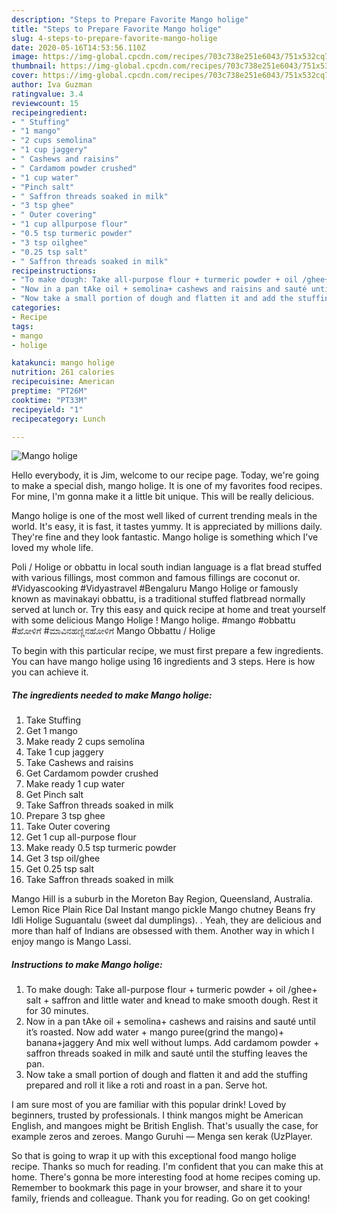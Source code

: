 ```yaml
---
description: "Steps to Prepare Favorite Mango holige"
title: "Steps to Prepare Favorite Mango holige"
slug: 4-steps-to-prepare-favorite-mango-holige
date: 2020-05-16T14:53:56.110Z
image: https://img-global.cpcdn.com/recipes/703c738e251e6043/751x532cq70/mango-holige-recipe-main-photo.jpg
thumbnail: https://img-global.cpcdn.com/recipes/703c738e251e6043/751x532cq70/mango-holige-recipe-main-photo.jpg
cover: https://img-global.cpcdn.com/recipes/703c738e251e6043/751x532cq70/mango-holige-recipe-main-photo.jpg
author: Iva Guzman
ratingvalue: 3.4
reviewcount: 15
recipeingredient:
- " Stuffing"
- "1 mango"
- "2 cups semolina"
- "1 cup jaggery"
- " Cashews and raisins"
- " Cardamom powder crushed"
- "1 cup water"
- "Pinch salt"
- " Saffron threads soaked in milk"
- "3 tsp ghee"
- " Outer covering"
- "1 cup allpurpose flour"
- "0.5 tsp turmeric powder"
- "3 tsp oilghee"
- "0.25 tsp salt"
- " Saffron threads soaked in milk"
recipeinstructions:
- "To make dough: Take all-purpose flour + turmeric powder + oil /ghee+ salt + saffron and little water and knead to make smooth dough. Rest it for 30 minutes."
- "Now in a pan tAke oil + semolina+ cashews and raisins and sauté until it’s roasted. Now add water + mango puree(grind the mango)+ banana+jaggery And mix well without lumps. Add cardamom powder + saffron threads soaked in milk and sauté until the stuffing leaves the pan."
- "Now take a small portion of dough and flatten it and add the stuffing prepared and roll it like a roti and roast in a pan. Serve hot."
categories:
- Recipe
tags:
- mango
- holige

katakunci: mango holige 
nutrition: 261 calories
recipecuisine: American
preptime: "PT26M"
cooktime: "PT33M"
recipeyield: "1"
recipecategory: Lunch

---
```



![Mango holige](https://img-global.cpcdn.com/recipes/703c738e251e6043/751x532cq70/mango-holige-recipe-main-photo.jpg)

Hello everybody, it is Jim, welcome to our recipe page. Today, we're going to make a special dish, mango holige. It is one of my favorites food recipes. For mine, I'm gonna make it a little bit unique. This will be really delicious.

Mango holige is one of the most well liked of current trending meals in the world. It's easy, it is fast, it tastes yummy. It is appreciated by millions daily. They're fine and they look fantastic. Mango holige is something which I've loved my whole life.

Poli / Holige or obbattu in local south indian language is a flat bread stuffed with various fillings, most common and famous fillings are coconut or. #Vidyascooking #Vidyastravel #Bengaluru Mango Holige or famously known as mavinakayi obbattu, is a traditional stuffed flatbread normally served at lunch or. Try this easy and quick recipe at home and treat yourself with some delicious Mango Holige ! Mango holige. #mango #obbattu #ಹೋಳಿಗೆ #ಮಾವಿನಹಣ್ಣಿನಹೋಳಿಗೆ Mango Obbattu / Holige


To begin with this particular recipe, we must first prepare a few ingredients. You can have mango holige using 16 ingredients and 3 steps. Here is how you can achieve it.

<!--inarticleads1-->

##### The ingredients needed to make Mango holige:

1. Take  Stuffing
1. Get 1 mango
1. Make ready 2 cups semolina
1. Take 1 cup jaggery
1. Take  Cashews and raisins
1. Get  Cardamom powder crushed
1. Make ready 1 cup water
1. Get Pinch salt
1. Take  Saffron threads soaked in milk
1. Prepare 3 tsp ghee
1. Take  Outer covering
1. Get 1 cup all-purpose flour
1. Make ready 0.5 tsp turmeric powder
1. Get 3 tsp oil/ghee
1. Get 0.25 tsp salt
1. Take  Saffron threads soaked in milk


Mango Hill is a suburb in the Moreton Bay Region, Queensland, Australia. Lemon Rice Plain Rice Dal Instant mango pickle Mango chutney Beans fry Idli Holige Suguantalu (sweet dal dumplings). . Yeah, they are delicious and more than half of Indians are obsessed with them. Another way in which I enjoy mango is Mango Lassi. 

<!--inarticleads2-->

##### Instructions to make Mango holige:

1. To make dough: Take all-purpose flour + turmeric powder + oil /ghee+ salt + saffron and little water and knead to make smooth dough. Rest it for 30 minutes.
1. Now in a pan tAke oil + semolina+ cashews and raisins and sauté until it’s roasted. Now add water + mango puree(grind the mango)+ banana+jaggery And mix well without lumps. Add cardamom powder + saffron threads soaked in milk and sauté until the stuffing leaves the pan.
1. Now take a small portion of dough and flatten it and add the stuffing prepared and roll it like a roti and roast in a pan. Serve hot.


I am sure most of you are familiar with this popular drink! Loved by beginners, trusted by professionals. I think mangos might be American English, and mangoes might be British English. That&#39;s usually the case, for example zeros and zeroes. Mango Guruhi — Menga sen kerak (UzPlayer. 

So that is going to wrap it up with this exceptional food mango holige recipe. Thanks so much for reading. I'm confident that you can make this at home. There's gonna be more interesting food at home recipes coming up. Remember to bookmark this page in your browser, and share it to your family, friends and colleague. Thank you for reading. Go on get cooking!
